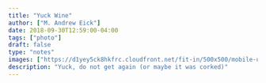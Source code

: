 ```yaml
---
title: "Yuck Wine"
author: ["M. Andrew Eick"]
date: 2018-09-30T12:59:00-04:00
tags: ["photo"]
draft: false
type: "notes"
images: ["https://d1yey5ck8hkfrc.cloudfront.net/fit-in/500x500/mobile-uploads/IMG_2536.jpg"]
description: "Yuck, do not get again (or maybe it was corked)"
---
```

